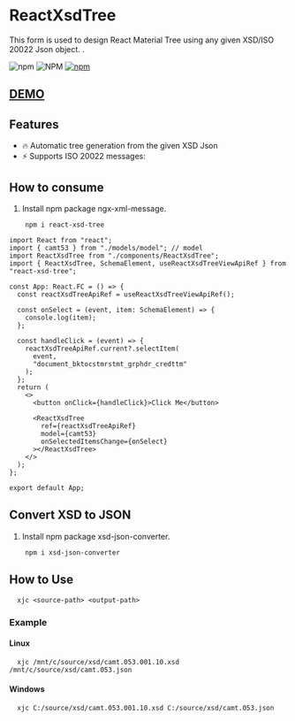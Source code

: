 # ReactXsdTree

This form is used to design React Material Tree using any given XSD/ISO 20022 Json object. .

![npm](https://img.shields.io/npm/v/react-xsd-tree)
![NPM](https://img.shields.io/npm/l/react-xsd-tree)
[![npm](https://img.shields.io/npm/dm/react-xsd-tree)](https://npmjs.org/package/react-xsd-tree)

## [DEMO](https://stackblitz.com/edit/reactxsdtree?file=README.md)

## Features

- 🔥 Automatic tree generation from the given XSD Json
- ⚡️ Supports ISO 20022 messages:

## How to consume

1. Install npm package ngx-xml-message.

```console
    npm i react-xsd-tree
```

```tsx
import React from "react";
import { camt53 } from "./models/model"; // model
import ReactXsdTree from "./components/ReactXsdTree";
import { ReactXsdTree, SchemaElement, useReactXsdTreeViewApiRef } from "react-xsd-tree";

const App: React.FC = () => {
  const reactXsdTreeApiRef = useReactXsdTreeViewApiRef();
  
  const onSelect = (event, item: SchemaElement) => {
    console.log(item);
  };

  const handleClick = (event) => {
    reactXsdTreeApiRef.current?.selectItem(
      event,
      "document_bktocstmrstmt_grphdr_credttm"
    );
  };
  return (
    <>
      <button onClick={handleClick}>Click Me</button>

      <ReactXsdTree
        ref={reactXsdTreeApiRef}
        model={camt53}
        onSelectedItemsChange={onSelect}
      ></ReactXsdTree>
    </>
  );
};

export default App;

```

## Convert XSD to JSON

1. Install npm package xsd-json-converter.

```console
    npm i xsd-json-converter
```

## How to Use

```console
  xjc <source-path> <output-path>
```

### Example
#### Linux

```console
  xjc /mnt/c/source/xsd/camt.053.001.10.xsd /mnt/c/source/xsd/camt.053.json 
```

#### Windows
```console
  xjc C:/source/xsd/camt.053.001.10.xsd C:/source/xsd/camt.053.json 
```